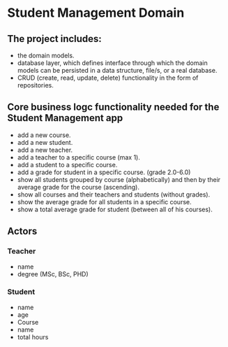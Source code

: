 # Student Management Domain
## The project includes:
- the domain models.
- database layer, which defines interface through which the domain models can be
persisted in a data structure, file/s, or a real database.
- CRUD (create, read, update, delete) functionality in the form of repositories.
## Core business logc functionality needed for the Student Management app
- add a new course.
- add a new student.
- add a new teacher.
- add a teacher to a specific course (max 1).
- add a student to a specific course.
- add a grade for student in a specific course. (grade 2.0-6.0)
- show all students grouped by course (alphabetically) and then by their average grade for the course
(ascending).
- show all courses and their teachers and students (without grades).
- show the average grade for all students in a specific course.
- show a total average grade for student (between all of his courses).
## Actors
### Teacher
- name
- degree (MSc, BSc, PHD)
### Student
- name
- age
- Course    
- name
- total hours
